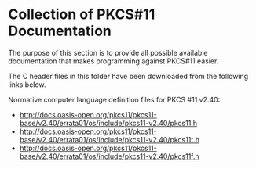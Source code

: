 # Collection of PKCS#11 Documentation

The purpose of this section is to provide all possible available documentation that makes programming against PKCS#11 easier.

The C header files in this folder have been downloaded from the following links below.

Normative computer language definition files for PKCS #11 v2.40:
- http://docs.oasis-open.org/pkcs11/pkcs11-base/v2.40/errata01/os/include/pkcs11-v2.40/pkcs11.h
- http://docs.oasis-open.org/pkcs11/pkcs11-base/v2.40/errata01/os/include/pkcs11-v2.40/pkcs11t.h
- http://docs.oasis-open.org/pkcs11/pkcs11-base/v2.40/errata01/os/include/pkcs11-v2.40/pkcs11f.h